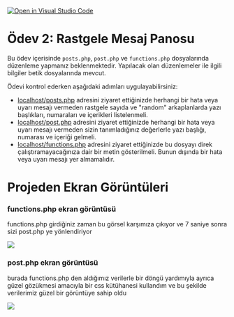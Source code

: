 [![Open in Visual Studio Code](https://classroom.github.com/assets/open-in-vscode-f059dc9a6f8d3a56e377f745f24479a46679e63a5d9fe6f495e02850cd0d8118.svg)](https://classroom.github.com/online_ide?assignment_repo_id=5442552&assignment_repo_type=AssignmentRepo)
# Ödev 2: Rastgele Mesaj Panosu

Bu ödev içerisinde `posts.php`, `post.php` ve `functions.php` dosyalarında düzenleme yapmanız beklenmektedir. Yapılacak olan düzenlemeler ile ilgili bilgiler betik dosyalarında mevcut.

Ödevi kontrol ederken aşağıdaki adımları uygulayabilirsiniz:

- [localhost/posts.php](http://localhost/posts.php) adresini ziyaret ettiğinizde herhangi bir hata veya uyarı mesajı vermeden rastgele sayıda ve "random" arkaplanlarda yazı başlıkları, numaraları ve içerikleri listelenmeli.
- [localhost/post.php](http://localhost/post.php) adresini ziyaret ettiğinizde herhangi bir hata veya uyarı mesajı vermeden sizin tanımladığınız değerlerle yazı başlığı, numarası ve içeriği gelmeli.
- [localhost/functions.php](http://localhost/functions.php) adresini ziyaret ettiğinizde bu dosyayı direk çalıştıramayacağınıza dair bir metin gösterilmeli. Bunun dışında bir hata veya uyarı mesajı yer almamalıdır.
<h1>Projeden Ekran Görüntüleri</h1>
<h3>functions.php ekran görüntüsü</h3>
<p>functions.php girdiğiniz zaman bu görsel karşımıza çıkıyor ve 7 saniye sonra sizi post.php ye yönlendiriyor</p>

![](https://user-images.githubusercontent.com/69991414/130787126-3dd4f2ad-6caf-4530-b4ad-8a1c75f78123.png)

<h3>post.php ekran görüntüsü</h3>
<p>burada functions.php den aldığımız verilerle bir döngü yardımıyla ayrıca güzel gözükmesi amacıyla bir css kütühanesi kullandım ve bu şekilde verilerimiz güzel bir görüntüye sahip oldu</p>


![](https://user-images.githubusercontent.com/69991414/130787664-83954b11-d043-477c-a9c5-e4100c3bc032.png)
